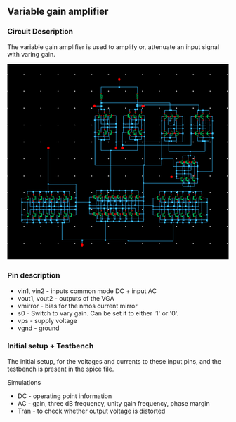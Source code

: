 ## Variable gain amplifier

### Circuit Description

The variable gain amplifier is used to amplify or, attenuate an input signal with varing gain.

![Circuit diagram](variable_gain_amplifier_schematic.tiff)

### Pin description

* vin1, vin2 - inputs common mode DC + input AC
* vout1, vout2 - outputs of the VGA
* vmirror - bias for the nmos current mirror
* s0 - Switch to vary gain. Can be set it to either '1' or '0'.
* vps - supply voltage
* vgnd - ground

### Initial setup + Testbench

The initial setup, for the voltages and currents to these input pins, and the testbench is present in the spice file.

Simulations
* DC - operating point information
* AC - gain, three dB frequency, unity gain frequency, phase margin
* Tran - to check whether output voltage is distorted
